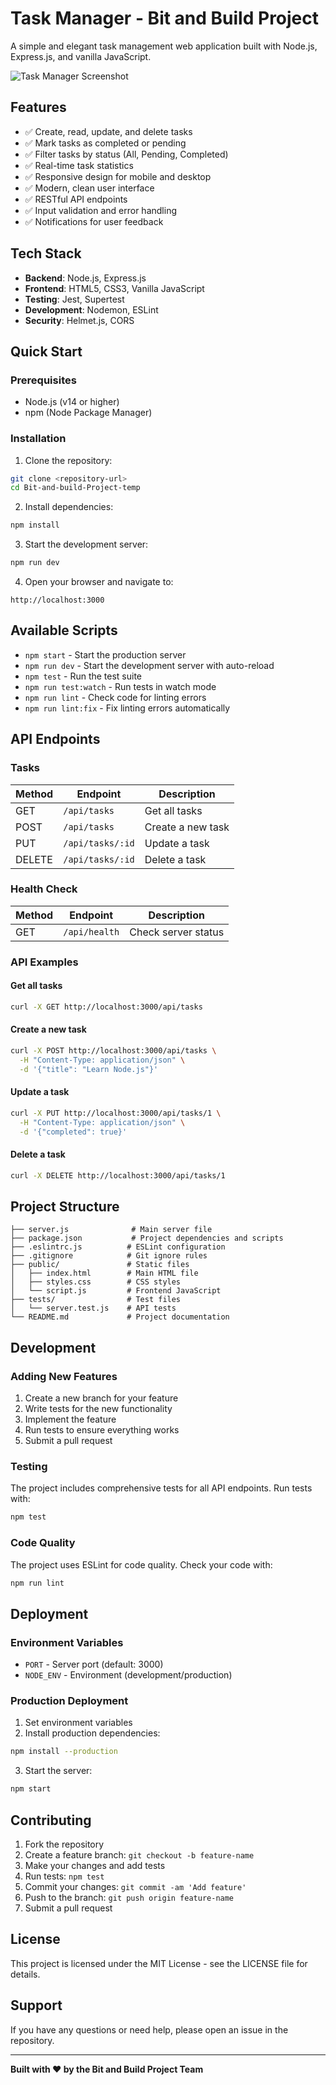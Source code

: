 # Task Manager - Bit and Build Project

A simple and elegant task management web application built with Node.js, Express.js, and vanilla JavaScript.

![Task Manager Screenshot](https://via.placeholder.com/800x400/667eea/ffffff?text=Task+Manager+App)

## Features

- ✅ Create, read, update, and delete tasks
- ✅ Mark tasks as completed or pending
- ✅ Filter tasks by status (All, Pending, Completed)
- ✅ Real-time task statistics
- ✅ Responsive design for mobile and desktop
- ✅ Modern, clean user interface
- ✅ RESTful API endpoints
- ✅ Input validation and error handling
- ✅ Notifications for user feedback

## Tech Stack

- **Backend**: Node.js, Express.js
- **Frontend**: HTML5, CSS3, Vanilla JavaScript
- **Testing**: Jest, Supertest
- **Development**: Nodemon, ESLint
- **Security**: Helmet.js, CORS

## Quick Start

### Prerequisites

- Node.js (v14 or higher)
- npm (Node Package Manager)

### Installation

1. Clone the repository:
```bash
git clone <repository-url>
cd Bit-and-build-Project-temp
```

2. Install dependencies:
```bash
npm install
```

3. Start the development server:
```bash
npm run dev
```

4. Open your browser and navigate to:
```
http://localhost:3000
```

## Available Scripts

- `npm start` - Start the production server
- `npm run dev` - Start the development server with auto-reload
- `npm test` - Run the test suite
- `npm run test:watch` - Run tests in watch mode
- `npm run lint` - Check code for linting errors
- `npm run lint:fix` - Fix linting errors automatically

## API Endpoints

### Tasks

| Method | Endpoint | Description |
|--------|----------|-------------|
| GET | `/api/tasks` | Get all tasks |
| POST | `/api/tasks` | Create a new task |
| PUT | `/api/tasks/:id` | Update a task |
| DELETE | `/api/tasks/:id` | Delete a task |

### Health Check

| Method | Endpoint | Description |
|--------|----------|-------------|
| GET | `/api/health` | Check server status |

### API Examples

#### Get all tasks
```bash
curl -X GET http://localhost:3000/api/tasks
```

#### Create a new task
```bash
curl -X POST http://localhost:3000/api/tasks \
  -H "Content-Type: application/json" \
  -d '{"title": "Learn Node.js"}'
```

#### Update a task
```bash
curl -X PUT http://localhost:3000/api/tasks/1 \
  -H "Content-Type: application/json" \
  -d '{"completed": true}'
```

#### Delete a task
```bash
curl -X DELETE http://localhost:3000/api/tasks/1
```

## Project Structure

```
├── server.js              # Main server file
├── package.json           # Project dependencies and scripts
├── .eslintrc.js          # ESLint configuration
├── .gitignore            # Git ignore rules
├── public/               # Static files
│   ├── index.html        # Main HTML file
│   ├── styles.css        # CSS styles
│   └── script.js         # Frontend JavaScript
├── tests/                # Test files
│   └── server.test.js    # API tests
└── README.md             # Project documentation
```

## Development

### Adding New Features

1. Create a new branch for your feature
2. Write tests for the new functionality
3. Implement the feature
4. Run tests to ensure everything works
5. Submit a pull request

### Testing

The project includes comprehensive tests for all API endpoints. Run tests with:

```bash
npm test
```

### Code Quality

The project uses ESLint for code quality. Check your code with:

```bash
npm run lint
```

## Deployment

### Environment Variables

- `PORT` - Server port (default: 3000)
- `NODE_ENV` - Environment (development/production)

### Production Deployment

1. Set environment variables
2. Install production dependencies:
```bash
npm install --production
```
3. Start the server:
```bash
npm start
```

## Contributing

1. Fork the repository
2. Create a feature branch: `git checkout -b feature-name`
3. Make your changes and add tests
4. Run tests: `npm test`
5. Commit your changes: `git commit -am 'Add feature'`
6. Push to the branch: `git push origin feature-name`
7. Submit a pull request

## License

This project is licensed under the MIT License - see the LICENSE file for details.

## Support

If you have any questions or need help, please open an issue in the repository.

---

**Built with ❤️ by the Bit and Build Project Team**
